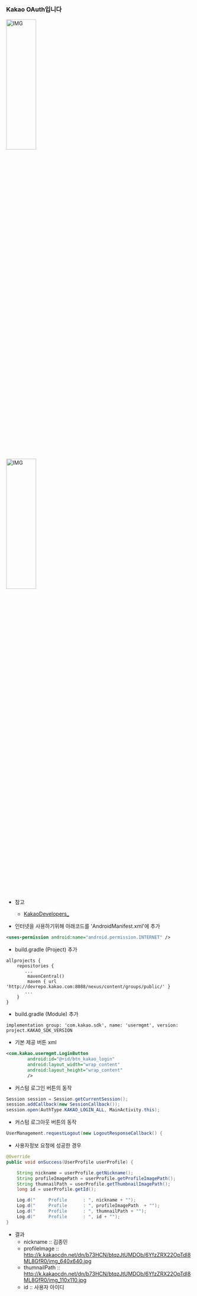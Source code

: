 ### Kakao OAuth입니다

<img src="https://postfiles.pstatic.net/MjAxOTEyMDRfMTY3/MDAxNTc1NDIyNTgxMjM2.D1orLQsTB_M4vYmabPLstu2aEOPW4DAvpRLRIym5yyEg.pdWakkq-5pGz3cg23N_CXBhmjy7H3YATXg2_AEI4tMog.PNG.whdals410/kl_1.png?type=w773" width="40%" height="30%" title="px(픽셀) 크기 설정" alt="IMG"></img>

<img src="https://postfiles.pstatic.net/MjAxOTEyMDRfMTYx/MDAxNTc1NDIyNTgxMjI1.R4i5awUl-cFcZcJaz2llTPt2iAeEisT7g-kuN2jaA1Mg.eKSnPQujX8yt4Bcc33WUdG0wfMKU-p5VM92mzccnWw4g.PNG.whdals410/kl_2.png?type=w773" width="40%" height="30%" title="px(픽셀) 크기 설정" alt="IMG"></img>

+ 참고
   + [KakaoDevelopers_](https://developers.kakao.com/docs/android)

+ 인터넷을 사용하기위해 아래코드를 'AndroidManifest.xml'에 추가
```xml
<uses-permission android:name="android.permission.INTERNET" />
```
+ build.gradle (Project) 추가
```
allprojects {
    repositories {
       ...
        mavenCentral()
        maven { url 'http://devrepo.kakao.com:8088/nexus/content/groups/public/' }
       ...
    }
}
```
+ build.gradle (Module) 추가
```
implementation group: 'com.kakao.sdk', name: 'usermgmt', version: project.KAKAO_SDK_VERSION
```

+ 기본 제공 버튼 xml
```xml
<com.kakao.usermgmt.LoginButton
        android:id="@+id/btn_kakao_login"
        android:layout_width="wrap_content"
        android:layout_height="wrap_content"
        />
```
+ 커스텀 로그인 버튼의 동작
``` java
Session session = Session.getCurrentSession();
session.addCallback(new SessionCallback());
session.open(AuthType.KAKAO_LOGIN_ALL, MainActivity.this);
```
+ 커스텀 로그아웃 버튼의 동작
``` java
UserManagement.requestLogout(new LogoutResponseCallback() {
```

+ 사용자정보 요청에 성공한 경우
``` java
@Override
public void onSuccess(UserProfile userProfile) {

    String nickname = userProfile.getNickname();
    String profileImagePath = userProfile.getProfileImagePath();
    String thumnailPath = userProfile.getThumbnailImagePath();
    long id = userProfile.getId();

    Log.d("     Profile      : ", nickname + "");
    Log.d("     Profile      : ", profileImagePath  + "");
    Log.d("     Profile      : ", thumnailPath + "");
    Log.d("     Profile      : ", id + "");
}
```
+ 결과
  + nickname :: 김종민
  + profileImage :: http://k.kakaocdn.net/dn/b73HCN/btqzJtUMDOb/6YfzZRX22OpTdI8ML8GfR0/img_640x640.jpg
  + thumnailPath :: http://k.kakaocdn.net/dn/b73HCN/btqzJtUMDOb/6YfzZRX22OpTdI8ML8GfR0/img_110x110.jpg
  + id :: 사용자 아이디



